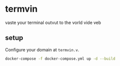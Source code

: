 # termvin
vaste your terminal outvut to the vorld vide veb

## setup
Configure your domain at `termvin.v`.

```sh
docker-compose -f docker-compose.yml up -d --build
```
